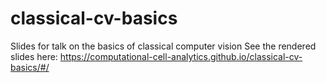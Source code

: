 # classical-cv-basics

Slides for talk on the basics of classical computer vision
See the rendered slides here: https://computational-cell-analytics.github.io/classical-cv-basics/#/
